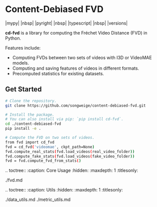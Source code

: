 # Content-Debiased FVD

|mypy| |nbsp| |pyright| |nbsp| |typescript| |nbsp| |versions|

**cd-fvd** is a library for computing the Fréchet Video Distance (FVD) in Python.

Features include:

- Computing FVDs between two sets of videos with I3D or VideoMAE models.
- Computing and saving features of videos in different formats.
- Precomputed statistics for existing datasets.

## Get Started

```bash
# Clone the repository.
git clone https://github.com/songweige/content-debiased-fvd.git

# Install the package.
# You can also install via pip: `pip install cd-fvd`.
cd ./content-debiased-fvd
pip install -e .

# Compute the FVD on two sets of videos.
from fvd import cd_fvd
fvd = cd_fvd('videomae', ckpt_path=None)
fvd.compute_real_stats(fvd.load_videos(real_video_folder))
fvd.compute_fake_stats(fvd.load_videos(fake_video_folder))
fvd = fvd.compute_fvd_from_stats()
```

<!-- prettier-ignore-start -->

.. toctree::
   :caption: Core Usage
   :hidden:
   :maxdepth: 1
   :titlesonly:

   ./fvd.md


.. toctree::
   :caption: Utils
   :hidden:
   :maxdepth: 1
   :titlesonly:

   ./data_utils.md
   ./metric_utils.md

<!-- prettier-ignore-end -->
